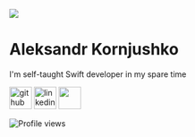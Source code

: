 ![](https://media.licdn.com/dms/image/D4D16AQFZEvaBkFHNsQ/profile-displaybackgroundimage-shrink_350_1400/0/1674859653591?e=1680134400&v=beta&t=w4NkHCnfAACX1GGXUothLQNDcu_ZGp3swpgTJBmc4Ao)

# Aleksandr Kornjushko
I'm self-taught Swift developer in my spare time



[<img src='https://cdn.jsdelivr.net/npm/simple-icons@3.0.1/icons/github.svg' alt='github' height='40'>](https://github.com/goldfnger)  [<img src='https://cdn.jsdelivr.net/npm/simple-icons@3.0.1/icons/linkedin.svg' alt='linkedin' height='40'>](https://www.linkedin.com/in/akornjushko/) <img src='https://cdn.jsdelivr.net/npm/simple-icons@3.0.1/icons/swift.svg' height='40'>

![Profile views](https://gpvc.arturio.dev/goldfnger)  
